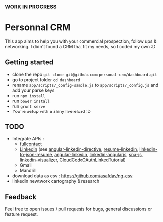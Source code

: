 ### WORK IN PROGRESS

# Personnal CRM

This app aims to help you with your commercial prospection, follow ups & networking.
I didn't found a CRM that fit my needs, so I coded my own :D

## Getting started

- clone the repo `git clone git@github.com:personal-crm/dashboard.git`
- go to project folder `cd dashboard`
- rename `app/scripts/_config-sample.js` to `app/scripts/_config.js` and add your parse keys
- run `npm install`
- run `bower install`
- run `grunt serve`
- You're setup with a shiny livereload :D

## TODO

- Integrate APIs :
    - [fullcontact](https://www.fullcontact.com/)
    - [Linkedin](https://developer.linkedin.com/apis) (see [angular-linkedin-directive](https://github.com/feedthefire/angular-linkedin-directive), [resume-linkedin](https://github.com/mblarsen/resume-linkedin), [linkedin-to-json-resume](https://github.com/JMPerez/linkedin-to-json-resume), [angular-linkedin](https://github.com/eucuepo/angular-linkedin), [linkedin-angularjs](https://github.com/zeddotes/linkedin-angularjs), [sna-js](https://github.com/craigtutterow/sna-js), [linkedin-visualizer](https://github.com/pdhodgkinson/linkedin-visualizer), [CloudCodeOAuthLinkedTutorial](https://github.com/simonaberry/CloudCodeOAuthLinkedTutorial))
    - Gmail
    - Mandrill
- download data as csv : https://github.com/asafdav/ng-csv
- linkedin newtwork cartography & research

## Feedback

Feel free to open issues / pull requests for bugs, general discussions or feature request.

